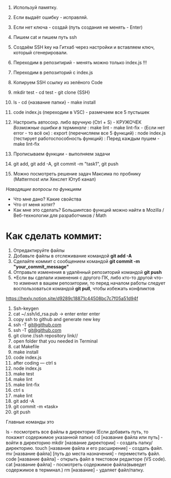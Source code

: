 1. Используй памятку.
2. Если выдаёт ошибку - исправляй.
3. Если нет ключа - создай (путь создания не менять - Enter)
4. Пишем cat и пишем путь ssh
5. Создаём SSH key на Гитхаб через настройки и вставляем ключ, который сгенерировали.
6. Переходим в репозитирий - менять можно только index.js !!!
7. Переходим в репозиторий с index.js
8. Копируем SSH ссылку из зелёного Code
9. mkdir test - cd test - git clone {SSH}
10. ls - cd {название папки} - make install
11. code index.js (переходим в VSC) - размечаем все 5 пустышек
12. Настроить автосохр. либо вручную (Ctrl + S) - КРУЖОЧЕК
*Возможные ошибки в терминале* 
: make lint - make lint-fix - (Если нет error - то всё ок)
: export (перечисляем все 5 функций)
: node index.js (тестирует работоспособность функций)
: Перед каждым пушем - make lint-fix

13. Прописываем функции - выполняем задачи
14. git add,  git add -A,  git commit -m "task1",  git push
15. Можно посмотреть решение задач Максима по пробнику (Mattermost или Хекслет Ютуб канал)

*Наводящие вопросы по функциям*
- Что мне дано? Какие свойства
- Что от меня хотят?
- Как мне это сделать?
Большинтсво функций можно найти в Mozilla / Веб-технологии для разработчиков / Math


# Как сделать коммит:

1. Отредактируйте файлы
2. Добавьте файлы в отслеживание командой **git add -A**
3. Сделайте коммит с сообщением командой **git commit -m "your_commit_message"**
4. Отправьте изменения в удалённый репозиторий командой **git push**
5. \*Если вы сделали изменения с другого ПК, либо кто-то другой что-то изменил в вашем репозитории, то перед началом работы следует воспользоваться командой **git pull**, чтобы избежать конфликтов

https://hexly.notion.site/d9289c18871c44508bc7c7f05a51d94f

1. Ssh-keygen
2. cat ~/.ssh/id_rsa.pub → enter enter enter
3. copy ssh to github and generate new key
4. ssh -T git@github.com
5. ssh -T git@github.com
6. git clone //ssh repository link//
7. open folder that you needed in Terminal
8. cat Makefile
9. make install
10. code index.js
11. after coding — ctrl s
12. node index.js
13. make test
14. make lint
15. make lint-fix
16. ctrl s
17. make lint
18. git add -A
19. git commit -m «task»
20. git push

Главные команды это 

ls - посмотреть все файлы в директории   (Если добавить путь, то покажет содержимое указанной папки)
cd [название файла или путь] - войти в директорию
mkdir [название директории] - создать папку/директорию.
touch [название файла и его расширение] - создать файл.
mv [название файла] [путь до места назначения] - переместить файл.
code [название файла] - открыть файл в текстовом редакторе (VS code).
cat [название файла] - посмотреть содержимое файла(выведет содержимое в терминал.)
rm [название] - удаляет файл/папку.
